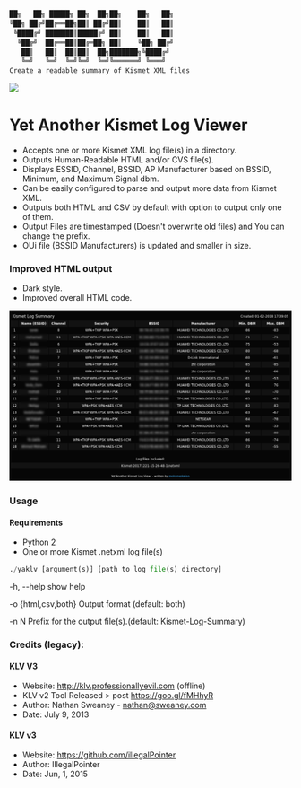 ```python
██╗   ██╗ █████╗ ██╗  ██╗██╗    ██╗   ██╗
╚██╗ ██╔╝██╔══██╗██║ ██╔╝██║    ██║   ██║
 ╚████╔╝ ███████║█████╔╝ ██║    ██║   ██║
  ╚██╔╝  ██╔══██║██╔═██╗ ██║    ╚██╗ ██╔╝
   ██║   ██║  ██║██║  ██╗███████╗╚████╔╝
   ╚═╝   ╚═╝  ╚═╝╚═╝  ╚═╝╚══════╝ ╚═══╝
Create a readable summary of Kismet XML files
```
<p align="left">
<img src="https://img.shields.io/badge/Python-2-yellow.svg"></a>
</p>

# Yet Another Kismet Log Viewer
+ Accepts one or more Kismet XML log file(s) in a directory.
+ Outputs Human-Readable HTML and/or CVS file(s).
+ Displays ESSID, Channel, BSSID, AP Manufacturer based on BSSID, Minimum, and Maximum Signal dbm.
+ Can be easily configured to parse and output more data from Kismet XML.
+ Outputs both HTML and CSV by default with option to output only one of them.
+ Output Files are timestamped (Doesn't overwrite old files) and You can change the prefix.
+ OUi file (BSSID Manufacturers) is updated and smaller in size.

### Improved HTML output
+ Dark style.
+ Improved overall HTML code.
<img src="https://github.com/mohamedation/YAKLV/blob/master/yaklv-html.png">

### Usage
#### Requirements
* Python 2
* One or more Kismet .netxml log file(s)

```python
./yaklv [argument(s)] [path to log file(s) directory]
```

-h, --help          show help

-o {html,csv,both}  Output format (default: both)

-n N                Prefix for the output file(s).(default: Kismet-Log-Summary)

### Credits (legacy):
#### KLV V3
+ Website: http://klv.professionallyevil.com (offline)
+ KLV v2 Tool Released > post https://goo.gl/fMHhyR
+ Author:  Nathan Sweaney - nathan@sweaney.com
+ Date:   July 9, 2013

#### KLV v3
+ Website: https://github.com/illegalPointer
+ Author: IllegalPointer
+ Date: Jun, 1, 2015

